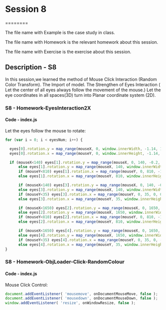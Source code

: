 # Session 8
========

The file name with Example is the case study in class.

The file name with Homework is the relevant homework about this session.

The file name with Exercise is the exercise about this session.

## Description - S8 ##

In this session,we learned the method of Mouse Click Interaction (Random Color Transform).
The Import of model.
The Strengthen of Eyes Interaction ( Let the center of all eyes always follow the movement of the mouse.)
Let the eye coordinates in all spaces(3D) turn into Planar coordinate system (2D).

### S8 - Homework-EyesInteraction2X ###

#### Code - index.js ####

Let the eyes follow the mouse to rotate:
```javascript
for (var i = 0; i < eyesNum; i++) {

  eyes[0].rotation.y = map_range(mouseX, 0, window.innerWidth, -1.14, 1.14);
  eyes[0].rotation.x = map_range(mouseY, 0, window.innerHeight, -1.14, 1.14);

  if (mouseX<140) eyes[1].rotation.y = map_range(mouseX, 0, 140, -0.2, 0.25);
      else eyes[1].rotation.y = map_range(mouseX, 140, window.innerWidth, 0.25, 1.14);
      if (mouseY<810) eyes[1].rotation.x = map_range(mouseY, 0, 810, -1.14, -0.25);
      else eyes[1].rotation.x = map_range(mouseY, 810, window.innerHeight, -0.25, 0);

      if (mouseX<140) eyes[3].rotation.y = map_range(mouseX, 0, 140, -0.2, 0.25);
      else eyes[3].rotation.y = map_range(mouseX, 140, window.innerWidth, 0.25, 1.14);
      if (mouseY<35) eyes[3].rotation.x = map_range(mouseY, 0, 35, 0, 0.25);
      else eyes[3].rotation.x = map_range(mouseY, 35, window.innerHeight, 0.25, 1.14);

      if (mouseX<1650) eyes[2].rotation.y = map_range(mouseX, 0, 1650, -1.14, 0);
      else eyes[2].rotation.y = map_range(mouseX, 1650, window.innerWidth,0, 0.3 );
      if (mouseY<810) eyes[2].rotation.x = map_range(mouseY, 0, 810, -1.14, 0);
      else eyes[2].rotation.x = map_range(mouseY, 810, window.innerHeight, 0, 0.2);

      if (mouseX<1650) eyes[4].rotation.y = map_range(mouseX, 0, 1650, -1.14, 0);
      else eyes[4].rotation.y = map_range(mouseX, 1650, window.innerWidth, 0, 0.3);
      if (mouseY<35) eyes[4].rotation.x = map_range(mouseY, 0, 35, 0, -0.25);
      else eyes[4].rotation.x = map_range(mouseY, 35, window.innerHeight, 0.25, 1.14)
}
```

### S8 - Homework-ObjLoader-Click-RandomColour ###

#### Code - index.js ####
Mouse Click Control:
```javascript
document.addEventListener( 'mousemove', onDocumentMouseMove, false );
document.addEventListener( 'mousedown', onDocumentMouseDown, false );
window.addEventListener( 'resize', onWindowResize, false );
```
